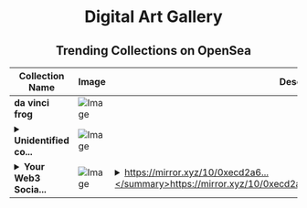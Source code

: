 <div align="center">

# Digital Art Gallery

## Trending Collections on OpenSea

| Collection Name                       | Image                                                                                     | Description                       | OpenSea Link                                                                                          |
|---------------------------------------|-------------------------------------------------------------------------------------------|-----------------------------------|--------------------------------------------------------------------------------------------------------|
| **da vinci frog** | ![Image](https://i.seadn.io/s/raw/files/45821ea70fdef0f0ba8582f6d3930c90.png?w=500&auto=format?w=200&auto=format) |  | <details><summary>Link</summary>[da vinci frog](https://opensea.io/collection/da-vinci-frog)</details> |
| **<details><summary>Unidentified co...</summary>Unidentified contract</details>** | ![Image](https://i.seadn.io/s/raw/files/3e147938d2fb248eed567fe67e76974c.png?w=500&auto=format?w=200&auto=format) |  | <details><summary>Link</summary>[Unidentified contract](https://opensea.io/collection/unidentified-contract-13231)</details> |
| **<details><summary>Your Web3 Socia...</summary>Your Web3 Social Hub.</details>** | ![Image](https://i.seadn.io/s/raw/files/50e19e0d64d267a2aed0856827c614fd.png?w=500&auto=format?w=200&auto=format) | <details><summary>https://mirror.xyz/10/0xecd2a6...</summary>https://mirror.xyz/10/0xecd2a6b52d0ef8721a52cc2892a7c8d515bad9af</details> | <details><summary>Link</summary>[Your Web3 Social Hub.](https://opensea.io/collection/your-web3-social-hub)</details> |

</div>